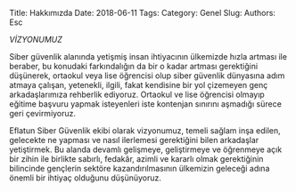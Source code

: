 Title: Hakkımızda
Date: 2018-06-11
Tags: 
Category: Genel
Slug: 
Authors: Esc


*VİZYONUMUZ*

Siber güvenlik alanında yetişmiş insan ihtiyacının ülkemizde hızla artması ile beraber, bu konudaki farkındalığın da bir o kadar artması gerektiğini düşünerek, ortaokul veya lise öğrencisi olup siber güvenlik dünyasına adım atmaya çalışan, yetenekli, ilgili, fakat kendisine bir yol çizemeyen genç arkadaşlarımıza rehberlik ediyoruz. Ortaokul ve lise öğrencisi olmayıp eğitime başvuru yapmak isteyenleri iste kontenjan sınırını aşmadığı sürece geri çevirmiyoruz.

Eflatun Siber Güvenlik ekibi olarak vizyonumuz, temeli sağlam inşa edilen, gelecekte ne yapması ve nasıl ilerlemesi gerektiğini bilen arkadaşlar yetiştirmek. Bu alanda devamlı gelişmeye, geliştirmeye ve öğrenmeye açık bir zihin ile birlikte sabırlı, fedakâr, azimli ve kararlı olmak gerektiğinin bilincinde gençlerin sektöre kazandırılmasının ülkemizin geleceği adına önemli bir ihtiyaç olduğunu düşünüyoruz.
